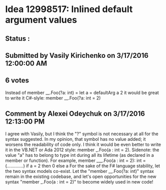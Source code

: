 # Idea 12998517: Inlined default argument values #

## Status : 

## Submitted by Vasily Kirichenko on 3/17/2016 12:00:00 AM

## 6 votes

Instead of
member __.Foo(?a: int) =
let a = defaultArg a 2
it would be great to write it C#-slyle:
member __.Foo(?a: int = 2)




## Comment by Alexei Odeychuk on 3/17/2016 12:13:00 PM

I agree with Vasily, but I think the "?" symbol is not necessary at all for the syntax suggested. In my opinion, that symbol has no value added; it worsens the readability of code only.
I think it would be even better to write it in the VB.NET or Ada 2012 style:
member _.Foo(a : int = 2).
Sidenote: the value "a" has to belong to type int during all its lifetime (as declared in a member or function).
For example,
member ___.Foo(a : int = 2): int =
(*…….……*) if a = 2 then 0 else a
For the sake of the F# language stability, let the two syntax models co-exist. Let the "member __.Foo(?a: int)" syntax remain in the existing codebase, and let's open opportunities for the new syntax "member _.Foo(a : int = 2)" to become widely used in new code!


